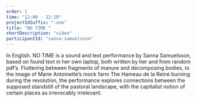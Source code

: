 ```yaml
---
order: 1
time: "12:00 - 12:20"
projectIdSuffix: "-one"
title: "NO TIME "
shortDescription: "video"
participantId: "sanna-samuelsson"
---
```


In English. NO TIME is a sound and text performance by Sanna Samuelsson, based on found text in her own laptop, both written by her and from random pdf’s. Fluttering between fragments of manure and decomposing bodies, to the image of Marie Antoinette’s mock farm The Hameau de la Reine burning during the revolution, the performance explores connections between the supposed standstill of the pastoral landscape, with the capitalist notion of certain places as irrevocably irrelevant.
